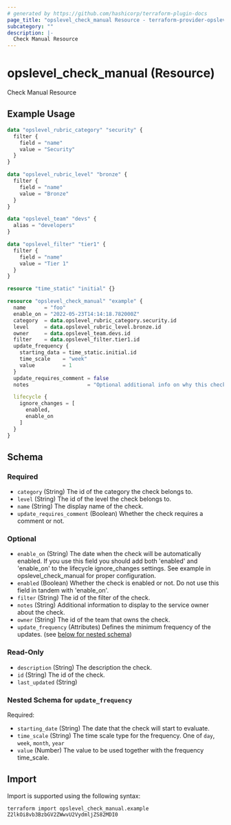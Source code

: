 ```yaml
---
# generated by https://github.com/hashicorp/terraform-plugin-docs
page_title: "opslevel_check_manual Resource - terraform-provider-opslevel"
subcategory: ""
description: |-
  Check Manual Resource
---
```


# opslevel_check_manual (Resource)

Check Manual Resource

## Example Usage

```terraform
data "opslevel_rubric_category" "security" {
  filter {
    field = "name"
    value = "Security"
  }
}

data "opslevel_rubric_level" "bronze" {
  filter {
    field = "name"
    value = "Bronze"
  }
}

data "opslevel_team" "devs" {
  alias = "developers"
}

data "opslevel_filter" "tier1" {
  filter {
    field = "name"
    value = "Tier 1"
  }
}

resource "time_static" "initial" {}

resource "opslevel_check_manual" "example" {
  name      = "foo"
  enable_on = "2022-05-23T14:14:18.782000Z"
  category  = data.opslevel_rubric_category.security.id
  level     = data.opslevel_rubric_level.bronze.id
  owner     = data.opslevel_team.devs.id
  filter    = data.opslevel_filter.tier1.id
  update_frequency {
    starting_data = time_static.initial.id
    time_scale    = "week"
    value         = 1
  }
  update_requires_comment = false
  notes                   = "Optional additional info on why this check is run or how to fix it"

  lifecycle {
    ignore_changes = [
      enabled,
      enable_on
    ]
  }
}
```

<!-- schema generated by tfplugindocs -->
## Schema

### Required

- `category` (String) The id of the category the check belongs to.
- `level` (String) The id of the level the check belongs to.
- `name` (String) The display name of the check.
- `update_requires_comment` (Boolean) Whether the check requires a comment or not.

### Optional

- `enable_on` (String) The date when the check will be automatically enabled.
 If you use this field you should add both 'enabled' and 'enable_on' to the lifecycle ignore_changes settings.
 See example in opslevel_check_manual for proper configuration.
- `enabled` (Boolean) Whether the check is enabled or not.  Do not use this field in tandem with 'enable_on'.
- `filter` (String) The id of the filter of the check.
- `notes` (String) Additional information to display to the service owner about the check.
- `owner` (String) The id of the team that owns the check.
- `update_frequency` (Attributes) Defines the minimum frequency of the updates. (see [below for nested schema](#nestedatt--update_frequency))

### Read-Only

- `description` (String) The description the check.
- `id` (String) The id of the check.
- `last_updated` (String)

<a id="nestedatt--update_frequency"></a>
### Nested Schema for `update_frequency`

Required:

- `starting_date` (String) The date that the check will start to evaluate.
- `time_scale` (String) The time scale type for the frequency. One of `day`, `week`, `month`, `year`
- `value` (Number) The value to be used together with the frequency time_scale.

## Import

Import is supported using the following syntax:

```shell
terraform import opslevel_check_manual.example Z2lkOi8vb3BzbGV2ZWwvU2VydmljZS82MDI0
```
